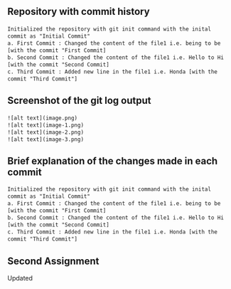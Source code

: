 ## Repository with commit history
    Initialized the repository with git init command with the inital commit as "Initial Commit"
    a. First Commit : Changed the content of the file1 i.e. being to be [with the commit "First Commit]
    b. Second Commit : Changed the content of the file1 i.e. Hello to Hi [with the commit "Second Commit]
    c. Third Commit : Added new line in the file1 i.e. Honda [with the commit "Third Commit"]

## Screenshot of the git log output
    ![alt text](image.png)
    ![alt text](image-1.png)
    ![alt text](image-2.png)
    ![alt text](image-3.png)

## Brief explanation of the changes made in each commit
    Initialized the repository with git init command with the inital commit as "Initial Commit"
    a. First Commit : Changed the content of the file1 i.e. being to be [with the commit "First Commit]
    b. Second Commit : Changed the content of the file1 i.e. Hello to Hi [with the commit "Second Commit]
    c. Third Commit : Added new line in the file1 i.e. Honda [with the commit "Third Commit"]

## Second Assignment 
   Updated